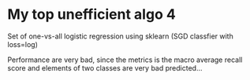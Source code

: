 # My top unefficient algo 4

Set of one-vs-all logistic regression using sklearn (SGD classfier with loss=log)

Performance are very bad, since the metrics is the macro average recall score and elements of two classes are very bad predicted...
